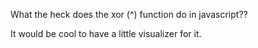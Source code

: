 What the heck does the xor (^) function do in javascript??

It would be cool to have a little visualizer for it.
